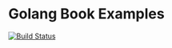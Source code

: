 # Golang Book Examples

[![Build Status](https://travis-ci.org/shapeshed/golang-book-examples.svg?branch=master)](https://travis-ci.org/shapeshed/golang-book-examples)
